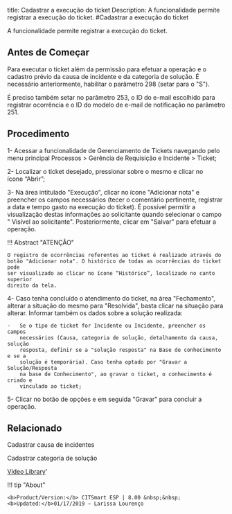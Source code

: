 title: Cadastrar a execução do ticket
Description: A funcionalidade permite registrar a execução do ticket.
#Cadastrar a execução do ticket

A funcionalidade permite registrar a execução do ticket.

Antes de Começar
----------------

Para executar o ticket além da permissão para efetuar a operação e o cadastro
prévio da causa de incidente e da categoria de solução. É necessário
anteriormente, habilitar o parâmetro 298 (setar para o "S").

É preciso também setar no parâmetro 253, o ID do e-mail escolhido para registrar
ocorrência e o ID do modelo de e-mail de notificação no parâmetro 251.

Procedimento 
-------------

1-  Acessar a funcionalidade de Gerenciamento de Tickets navegando pelo menu
    principal Processos \> Gerência de Requisição e Incidente \> Ticket;

2-  Localizar o ticket desejado, pressionar sobre o mesmo e clicar no
    ícone “Abrir”;

3-  Na área intitulado "Execução", clicar no ícone "Adicionar nota" e preencher
    os campos necessários (tecer o comentário pertinente, registrar a data e
    tempo gasto na execução do ticket). É possível permitir a visualização
    destas informações ao solicitante quando selecionar o campo " Visível ao
    solicitante". Posteriormente, clicar em "Salvar" para efetuar a operação.

!!! Abstract "ATENÇÃO"

    O registro de ocorrências referentes ao ticket é realizado através do
    botão "Adicionar nota". O histórico de todas as ocorrências do ticket pode
    ser visualizado ao clicar no ícone “Histórico”, localizado no canto superior
    direito da tela.

4-  Caso tenha concluído o atendimento do ticket, na área "Fechamento", alterar
    a situação do mesmo para "Resolvida", basta clicar na situação para alterar.
    Informar também os dados sobre a solução realizada:

    -   Se o tipo de ticket for Incidente ou Incidente, preencher os campos
        necessários (Causa, categoria de solução, detalhamento da causa, solução
        resposta, definir se a "solução resposta" na Base de conhecimento e se a
        solução é temporária). Caso tenha optado por "Gravar a Solução/Resposta
        na base de Conhecimento", ao gravar o ticket, o conhecimento é criado e
        vinculado ao ticket;

5-  Clicar no botão de opções e em seguida "Gravar" para concluir a operação.

Relacionado
-----------

Cadastrar causa de incidentes

Cadastrar categoria de solução

<i class='fa fa-youtube-play  fa-2x' style='color:#97ce17;vertical-align: middle;'> </i> [Video Library](https://www.youtube.com/playlist?list=PLB5qK2uzf2ROn4Xs6UdH84Ujzta2iJ6Ei)'

!!! tip "About"

    <b>Product/Version:</b> CITSmart ESP | 8.00 &nbsp;&nbsp;
    <b>Updated:</b>01/17/2019 – Larissa Lourenço

